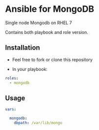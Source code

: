 # Ansible for MongoDB
Single node Mongodb on RHEL 7

Contains both playbook and role version.

## Installation
- Feel free to fork or clone this repository

- In your playbook:

```yaml
roles:
  - mongodb
```

## Usage

```yaml
vars:

  mongodb:
    dbpath: /var/lib/mongo
````

